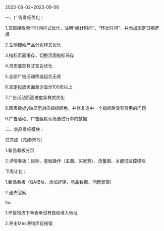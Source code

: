 2023-09-02~2023-09-06

一、广告看板优化：

1.顶部搜索两个时间样式优化，注明“统计时间”、“环比时间”，并添加固定日期选择

2.左侧搜索产品分页样式优化

3.指标页面缓存，切换页面指标保存

4.页面底部样式空白优化

5.全部广告活动筛选组合无效

6.否定投放页面至少显示100页以上

7.广告活动页面进度条样式优化

8.图表数据y轴显示对应指标颜色，并修复选中一个指标后没有禁用的问题

9.广告活动、广告组默认筛选进行中的数据

二、新品看板模块：

已完成（完成65%）

1.新品看板分页

2.详情看板：目标、基础操作（主图、买家秀）、流量图、关键词监控模块

下周计划：

1.新品看板（QA模块、添加好评、竞品数据、问题反馈）

2.通杰官网

fix:

1.环世物流下单表单没有自动填入地址

2.导出Mes滞销库存报错